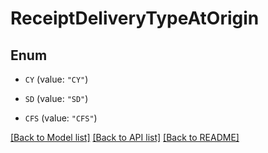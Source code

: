 # ReceiptDeliveryTypeAtOrigin

## Enum


* `CY` (value: `"CY"`)

* `SD` (value: `"SD"`)

* `CFS` (value: `"CFS"`)


[[Back to Model list]](../README.md#documentation-for-models) [[Back to API list]](../README.md#documentation-for-api-endpoints) [[Back to README]](../README.md)


